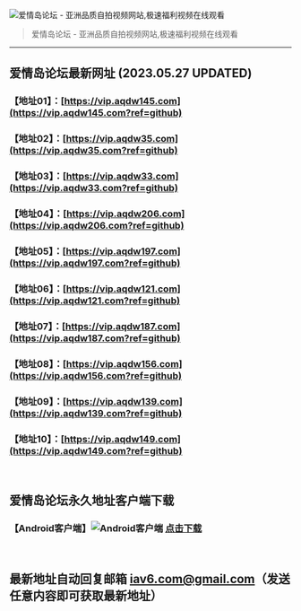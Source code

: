 ![爱情岛论坛 - 亚洲品质自拍视频网站,极速福利视频在线观看](http://ww1.sinaimg.cn/large/007drMcOgy1g5i6x3ua0xj30eg0393yo.jpg)
> 爱情岛论坛 - 亚洲品质自拍视频网站,极速福利视频在线观看

---

## 爱情岛论坛最新网址 (2023.05.27 UPDATED)
### 【地址01】：[https://vip.aqdw145.com](https://vip.aqdw145.com?ref=github)
### 【地址02】：[https://vip.aqdw35.com](https://vip.aqdw35.com?ref=github)
### 【地址03】：[https://vip.aqdw33.com](https://vip.aqdw33.com?ref=github)
### 【地址04】：[https://vip.aqdw206.com](https://vip.aqdw206.com?ref=github)
### 【地址05】：[https://vip.aqdw197.com](https://vip.aqdw197.com?ref=github)
### 【地址06】：[https://vip.aqdw121.com](https://vip.aqdw121.com?ref=github)
### 【地址07】：[https://vip.aqdw187.com](https://vip.aqdw187.com?ref=github)
### 【地址08】：[https://vip.aqdw156.com](https://vip.aqdw156.com?ref=github)
### 【地址09】：[https://vip.aqdw139.com](https://vip.aqdw139.com?ref=github)
### 【地址10】：[https://vip.aqdw149.com](https://vip.aqdw149.com?ref=github)
<br>

## 爱情岛论坛永久地址客户端下载
### 【Android客户端】![Android客户端](https://ww1.sinaimg.cn/large/007drMcOgy1fzljgv278jj300f00ia9t.jpg) [点击下载](https://app.aqdlt.app/v1/aqdlt_android_0828.apk)

<br>

## 最新地址自动回复邮箱 [iav6.com@gmail.com](mailto:iav6.com@gmail.com)（发送任意内容即可获取最新地址）
